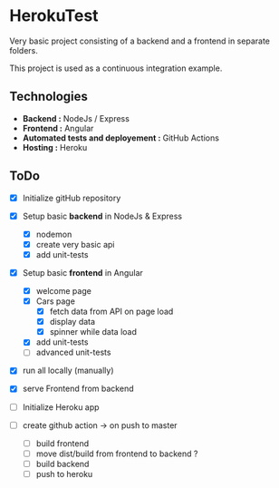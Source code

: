 # HerokuTest

Very basic project consisting of a backend and a frontend in separate folders.

This project is used as a continuous integration example. 

## Technologies 
- **Backend :** NodeJs / Express
- **Frontend :** Angular
- **Automated tests and deployement :** GitHub Actions
- **Hosting :** Heroku 

## ToDo 

- [X] Initialize gitHub repository

- [X] Setup basic **backend** in NodeJs & Express
    - [X] nodemon 
    - [X] create very basic api 
    - [X] add unit-tests
- [X] Setup basic **frontend** in Angular 
    - [X] welcome page
    - [X] Cars page
      - [X] fetch data from API on page load
      - [X] display data
      - [X] spinner while data load
    - [X] add unit-tests
    - [ ] advanced unit-tests

- [X] run all locally (manually)
- [X] serve Frontend from backend 

- [ ] Initialize Heroku app 
- [ ] create github action -> on push to master
    - [ ] build frontend
    - [ ] move dist/build from frontend to backend ? 
    - [ ] build backend
    - [ ] push to heroku 
